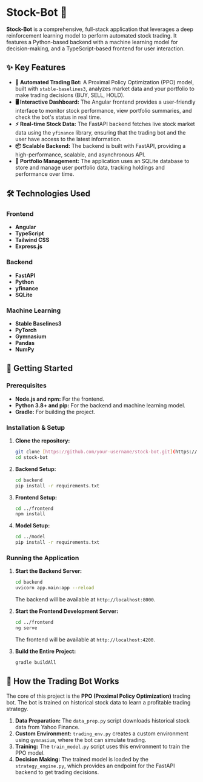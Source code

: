 # Stock-Bot 🤖

**Stock-Bot** is a comprehensive, full-stack application that leverages a deep reinforcement learning model to perform automated stock trading. It features a Python-based backend with a machine learning model for decision-making, and a TypeScript-based frontend for user interaction.

## ✨ Key Features

* **🤖 Automated Trading Bot:** A Proximal Policy Optimization (PPO) model, built with `stable-baselines3`, analyzes market data and your portfolio to make trading decisions (BUY, SELL, HOLD).
* **🖥️ Interactive Dashboard:** The Angular frontend provides a user-friendly interface to monitor stock performance, view portfolio summaries, and check the bot's status in real time.
* **⚡️ Real-time Stock Data:** The FastAPI backend fetches live stock market data using the `yfinance` library, ensuring that the trading bot and the user have access to the latest information.
* **📦 Scalable Backend:** The backend is built with FastAPI, providing a high-performance, scalable, and asynchronous API.
* **📂 Portfolio Management:** The application uses an SQLite database to store and manage user portfolio data, tracking holdings and performance over time.

## 🛠️ Technologies Used

### **Frontend**
* **Angular**
* **TypeScript**
* **Tailwind CSS**
* **Express.js**

### **Backend**
* **FastAPI**
* **Python**
* **yfinance**
* **SQLite**

### **Machine Learning**
* **Stable Baselines3**
* **PyTorch**
* **Gymnasium**
* **Pandas**
* **NumPy**

## 🚀 Getting Started

### **Prerequisites**

-   **Node.js and npm:** For the frontend.
-   **Python 3.8+ and pip:** For the backend and machine learning model.
-   **Gradle:** For building the project.

### **Installation & Setup**

1.  **Clone the repository:**
    ```bash
    git clone [https://github.com/your-username/stock-bot.git](https://github.com/your-username/stock-bot.git)
    cd stock-bot
    ```

2.  **Backend Setup:**
    ```bash
    cd backend
    pip install -r requirements.txt
    ```

3.  **Frontend Setup:**
    ```bash
    cd ../frontend
    npm install
    ```

4.  **Model Setup:**
    ```bash
    cd ../model
    pip install -r requirements.txt
    ```

### **Running the Application**

1.  **Start the Backend Server:**
    ```bash
    cd backend
    uvicorn app.main:app --reload
    ```
    The backend will be available at `http://localhost:8000`.

2.  **Start the Frontend Development Server:**
    ```bash
    cd ../frontend
    ng serve
    ```
    The frontend will be available at `http://localhost:4200`.

3.  **Build the Entire Project:**
    ```bash
    gradle buildAll
    ```

## 🧠 How the Trading Bot Works

The core of this project is the **PPO (Proximal Policy Optimization)** trading bot. The bot is trained on historical stock data to learn a profitable trading strategy.

1.  **Data Preparation:** The `data_prep.py` script downloads historical stock data from Yahoo Finance.
2.  **Custom Environment:** `trading_env.py` creates a custom environment using `gymnasium`, where the bot can simulate trading.
3.  **Training:** The `train_model.py` script uses this environment to train the PPO model.
4.  **Decision Making:** The trained model is loaded by the `strategy_engine.py`, which provides an endpoint for the FastAPI backend to get trading decisions.
